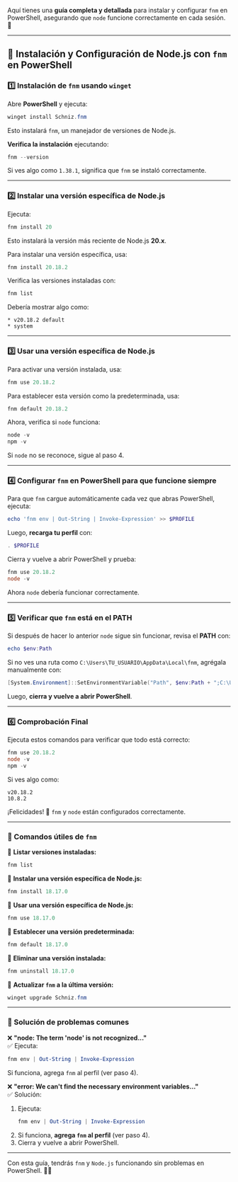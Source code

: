 Aquí tienes una **guía completa y detallada** para instalar y configurar `fnm` en PowerShell, asegurando que `node` funcione correctamente en cada sesión. 🚀  

---

## **📌 Instalación y Configuración de Node.js con `fnm` en PowerShell**

### **1️⃣ Instalación de `fnm` usando `winget`**
Abre **PowerShell** y ejecuta:  
```powershell
winget install Schniz.fnm
```
Esto instalará `fnm`, un manejador de versiones de Node.js.

**Verifica la instalación** ejecutando:  
```powershell
fnm --version
```
Si ves algo como `1.38.1`, significa que `fnm` se instaló correctamente.  

---

### **2️⃣ Instalar una versión específica de Node.js**
Ejecuta:  
```powershell
fnm install 20
```
Esto instalará la versión más reciente de Node.js **20.x**.

Para instalar una versión específica, usa:  
```powershell
fnm install 20.18.2
```

Verifica las versiones instaladas con:  
```powershell
fnm list
```
Debería mostrar algo como:  
```
* v20.18.2 default
* system
```

---

### **3️⃣ Usar una versión específica de Node.js**
Para activar una versión instalada, usa:  
```powershell
fnm use 20.18.2
```
Para establecer esta versión como la predeterminada, usa:  
```powershell
fnm default 20.18.2
```
Ahora, verifica si `node` funciona:  
```powershell
node -v
npm -v
```
Si `node` no se reconoce, sigue al paso 4.

---

### **4️⃣ Configurar `fnm` en PowerShell para que funcione siempre**
Para que `fnm` cargue automáticamente cada vez que abras PowerShell, ejecuta:  
```powershell
echo 'fnm env | Out-String | Invoke-Expression' >> $PROFILE
```
Luego, **recarga tu perfil** con:  
```powershell
. $PROFILE
```
Cierra y vuelve a abrir PowerShell y prueba:  
```powershell
fnm use 20.18.2
node -v
```
Ahora `node` debería funcionar correctamente.

---

### **5️⃣ Verificar que `fnm` está en el PATH**
Si después de hacer lo anterior `node` sigue sin funcionar, revisa el **PATH** con:  
```powershell
echo $env:Path
```
Si no ves una ruta como `C:\Users\TU_USUARIO\AppData\Local\fnm`, agrégala manualmente con:  
```powershell
[System.Environment]::SetEnvironmentVariable("Path", $env:Path + ";C:\Users\TU_USUARIO\AppData\Local\fnm", [System.EnvironmentVariableTarget]::User)
```
Luego, **cierra y vuelve a abrir PowerShell**.

---

### **6️⃣ Comprobación Final**
Ejecuta estos comandos para verificar que todo está correcto:  
```powershell
fnm use 20.18.2
node -v
npm -v
```
Si ves algo como:
```
v20.18.2
10.8.2
```
¡Felicidades! 🎉 `fnm` y `node` están configurados correctamente.

---

### **📌 Comandos útiles de `fnm`**
📌 **Listar versiones instaladas:**  
```powershell
fnm list
```
📌 **Instalar una versión específica de Node.js:**  
```powershell
fnm install 18.17.0
```
📌 **Usar una versión específica de Node.js:**  
```powershell
fnm use 18.17.0
```
📌 **Establecer una versión predeterminada:**  
```powershell
fnm default 18.17.0
```
📌 **Eliminar una versión instalada:**  
```powershell
fnm uninstall 18.17.0
```
📌 **Actualizar `fnm` a la última versión:**  
```powershell
winget upgrade Schniz.fnm
```

---

### **📌 Solución de problemas comunes**
❌ **"node: The term 'node' is not recognized..."**  
✅ Ejecuta:  
```powershell
fnm env | Out-String | Invoke-Expression
```
Si funciona, agrega `fnm` al perfil (ver paso 4).

❌ **"error: We can't find the necessary environment variables..."**  
✅ Solución:
1. Ejecuta:  
   ```powershell
   fnm env | Out-String | Invoke-Expression
   ```
2. Si funciona, **agrega `fnm` al perfil** (ver paso 4).
3. Cierra y vuelve a abrir PowerShell.

---

Con esta guía, tendrás `fnm` y `Node.js` funcionando sin problemas en PowerShell. 🚀🔥
